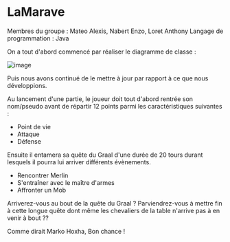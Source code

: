 # LaMarave

Membres du groupe : Mateo Alexis, Nabert Enzo, Loret Anthony
Langage de programmation : Java

On a tout d'abord commencé par réaliser le diagramme de classe :

![image](https://user-images.githubusercontent.com/94459736/209576197-2600e005-7355-424c-aff4-fb9a6d25ad7a.png)

Puis nous avons continué de le mettre à jour par rapport à ce que nous développions.

Au lancement d'une partie, le joueur doit tout d'abord rentrée son nom/pseudo avant de répartir 12 points parmi les caractéristiques suivantes :
- Point de vie
- Attaque
- Défense

Ensuite il entamera sa quête du Graal d'une durée de 20 tours durant lesquels il pourra lui arriver différents évènements.
- Rencontrer Merlin
- S'entraîner avec le maître d'armes
- Affronter un Mob

Arriverez-vous au bout de la quête du Graal ? Parviendrez-vous à mettre fin à cette longue quête dont même les chevaliers de la table n'arrive pas à en venir à bout ??

Comme dirait Marko Hoxha, Bon chance !
